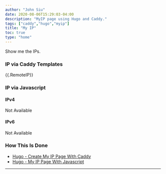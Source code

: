 ```yaml
---
author: "John Siu"
date: 2020-08-06T15:29:03-04:00
description: "MyIP page using Hugo and Caddy."
tags: ["caddy","hugo","myip"]
title: "My IP"
toc: true
type: "home"
---
```

Show me the IPs.
<!--more-->

### IP via Caddy Templates

{{.RemoteIP}}

### IP via Javascript

#### IPv4

<div id="myip4">Not Available</div>

#### IPv6

<div id="myip6">Not Available</div>

### How This Is Done

- [Hugo - Create My IP Page With Caddy](/blog/hugo-caddy-myip/)
- [Hugo - My IP Page With Javascript](/blog/hugo-caddy-myip-js/)

---

<script>
function myip(ipv){
  fetch('//myip'+ipv+'.jsiu.dev')
    .then(r=>r.text())
    .then(t=>document.getElementById('myip'+ipv).innerHTML=t)
}
myip(4)
myip(6)
</script>